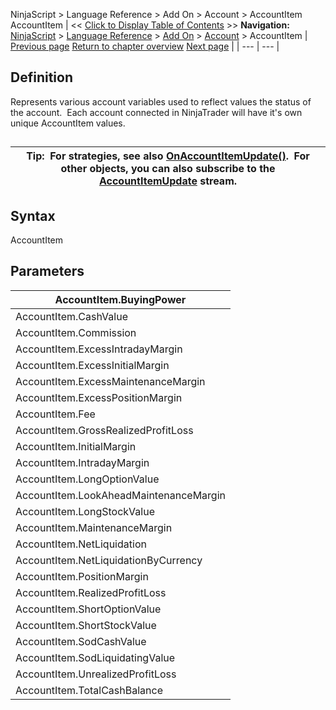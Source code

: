 ﻿
NinjaScript \> Language Reference \> Add On \> Account \> AccountItem
AccountItem
| \<\< [Click to Display Table of Contents](accountitem.md) \>\> **Navigation:**     [NinjaScript](ninjascript-1.md) \> [Language Reference](language_reference_wip-1.md) \> [Add On](add_on-1.md) \> [Account](account_class-1.md) \> AccountItem | [Previous page](account_class-1.md) [Return to chapter overview](account_class-1.md) [Next page](accountitemupdate-1.md) |
| --- | --- |
## Definition
Represents various account variables used to reflect values the status of the account.  Each account connected in NinjaTrader will have it's own unique AccountItem values.
## 
| Tip:  For strategies, see also [OnAccountItemUpdate()](onaccountitemupdate-1.md).  For other objects, you can also subscribe to the [AccountItemUpdate](accountitemupdate-1.md) stream. |
| --- |

## Syntax
AccountItem
 
## Parameters
| AccountItem.BuyingPower |
| --- |
| AccountItem.CashValue |
| AccountItem.Commission |
| AccountItem.ExcessIntradayMargin |
| AccountItem.ExcessInitialMargin |
| AccountItem.ExcessMaintenanceMargin |
| AccountItem.ExcessPositionMargin |
| AccountItem.Fee |
| AccountItem.GrossRealizedProfitLoss |
| AccountItem.InitialMargin |
| AccountItem.IntradayMargin |
| AccountItem.LongOptionValue |
| AccountItem.LookAheadMaintenanceMargin |
| AccountItem.LongStockValue |
| AccountItem.MaintenanceMargin |
| AccountItem.NetLiquidation |
| AccountItem.NetLiquidationByCurrency |
| AccountItem.PositionMargin |
| AccountItem.RealizedProfitLoss |
| AccountItem.ShortOptionValue |
| AccountItem.ShortStockValue |
| AccountItem.SodCashValue |
| AccountItem.SodLiquidatingValue |
| AccountItem.UnrealizedProfitLoss |
| AccountItem.TotalCashBalance |

